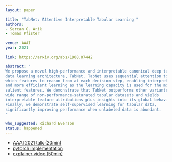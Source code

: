 ```yaml
---
layout: paper

title: "TabNet: Attentive Interpretable Tabular Learning "
authors:
- Sercan O. Arik
- Tomas Pfister

venue: AAAI
year: 2021

link: https://arxiv.org/abs/1908.07442

abstract: "
We propose a novel high-performance and interpretable canonical deep tabular
data learning architecture, TabNet. TabNet uses sequential attention to choose
which features to reason from at each decision step, enabling interpretability
and more efficient learning as the learning capacity is used for the most
salient features. We demonstrate that TabNet outperforms other variants on a
wide range of non-performance-saturated tabular datasets and yields
interpretable feature attributions plus insights into its global behavior.
Finally, we demonstrate self-supervised learning for tabular data,
significantly improving performance when unlabeled data is abundant.
"

who_suggested: Richard Everson
status: happened
---
```

- [AAAI 2021 talk (20min)](https://slideslive.com/38947902/)
- [pytorch implementation](https://github.com/dreamquark-ai/tabnet)
- [explainer video (50min)](https://www.youtube.com/watch?v=ysBaZO8YmX8)
